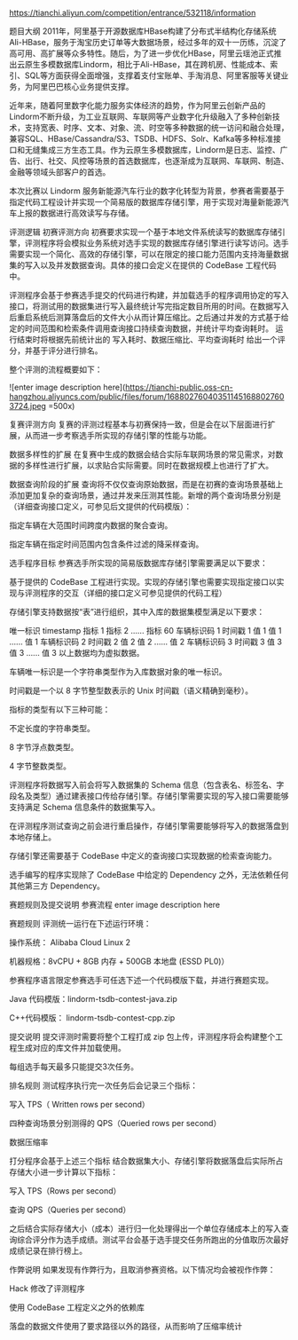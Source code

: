 https://tianchi.aliyun.com/competition/entrance/532118/information

题目大纲
2011年，阿里基于开源数据库HBase构建了分布式半结构化存储系统Ali-HBase，服务于淘宝历史订单等大数据场景，经过多年的双十一历练，沉淀了高可用、高扩展等众多特性。随后，为了进一步优化HBase，阿里云瑶池正式推出云原生多模数据库Lindorm，相比于Ali-HBase，其在跨机房、性能成本、索引、SQL等方面获得全面增强，支撑着支付宝账单、手淘消息、阿里客服等关键业务，为阿里巴巴核心业务提供支撑。

近年来，随着阿里数字化能力服务实体经济的趋势，作为阿里云创新产品的Lindorm不断升级，为工业互联网、车联网等产业数字化升级融入了多种创新技术，支持宽表、时序、文本、对象、流、时空等多种数据的统一访问和融合处理，兼容SQL、HBase/Cassandra/S3、TSDB、HDFS、Solr、Kafka等多种标准接口和无缝集成三方生态工具。作为云原生多模数据库，Lindorm是日志、监控、广告、出行、社交、风控等场景的首选数据库，也逐渐成为互联网、车联网、制造、金融等领域头部客户的首选。

本次比赛以 Lindorm 服务新能源汽车行业的数字化转型为背景，参赛者需要基于指定代码工程设计并实现一个简易版的数据库存储引擎，用于实现对海量新能源汽车上报的数据进行高效读写与存储。

评测逻辑
初赛评测方向
初赛要求实现一个基于本地文件系统读写的数据库存储引擎，评测程序将会模拟业务系统对选手实现的数据库存储引擎进行读写访问。选手需要实现一个简化、高效的存储引擎，可以在限定的接口能力范围内支持海量数据集的写入以及并发数据查询。具体的接口会定义在提供的 CodeBase 工程代码中。

评测程序会基于参赛选手提交的代码进行构建，并加载选手的程序调用协定的写入接口，将测试用的数据集进行写入最终统计写完指定数目所用的时间。在数据写入后重启系统后测算落盘后的文件大小从而计算压缩比。之后通过并发的方式基于给定的时间范围和检索条件调用查询接口持续查询数据，并统计平均查询耗时。 运行结束时将根据先前统计出的 写入耗时、数据压缩比、平均查询耗时 给出一个评分，并基于评分进行排名。

整个评测的流程概要如下：

![enter image description here](https://tianchi-public.oss-cn-hangzhou.aliyuncs.com/public/files/forum/168802760403511451688027603724.jpeg =500x)

复赛评测方向
复赛的评测过程基本与初赛保持一致，但是会在以下层面进行扩展，从而进一步考察选手所实现的存储引擎的性能与功能。

数据多样性的扩展
在复赛中生成的数据会结合实际车联网场景的常见需求，对数据的多样性进行扩展，以求贴合实际需要。同时在数据规模上也进行了扩大。​

数据查询阶段的扩展
查询将不仅仅查询原始数据，而是在初赛的查询场景基础上添加更加复杂的查询场景，通过并发来压测其性能。 ​新增的两个查询场景分别是（详细查询接口定义，可参见后文提供的代码模版）：

指定车辆在大范围时间跨度内数据的聚合查询。

指定车辆在指定时间范围内包含条件过滤的降采样查询。

选手程序目标
参赛选手所实现的简易版数据库存储引擎需要满足以下要求：

基于提供的 CodeBase 工程进行实现。实现的存储引擎也需要实现指定接口以实现与评测程序的交互（详细的接口定义可参见提供的代码工程）

存储引擎支持数据按“表”进行组织，其中入库的数据集模型满足以下要求：​

唯一标识	timestamp	指标 1	指标 2	......	指标 60
车辆标识码 1	时间戳 1	值 1	值 1	......	值 1
车辆标识码 2	时间戳 2	值 2	值 2	......	值 2
车辆标识码 3	时间戳 3	值 3	值 3	......	值 3
以上数据均为虚拟数据。

车辆唯一标识是一个字符串类型作为入库数据对象的唯一标识。

时间戳是一个以 8 字节整型数表示的 Unix 时间戳（语义精确到毫秒）。

指标的类型有以下三种可能：

不定长度的字符串类型。

8 字节浮点数类型。

4 字节整数类型。 ​

评测程序将数据写入前会将写入数据集的 Schema 信息（包含表名、标签名、字段名及类型）通过建表接口传给存储引擎。存储引擎需要实现的写入接口需要能够支持满足 Schema 信息条件的数据集写入。

在评测程序测试查询之前会进行重启操作，存储引擎需要能够将写入的数据落盘到本地存储上。

存储引擎还需要基于 CodeBase 中定义的查询接口实现数据的检索查询能力。

选手编写的程序实现除了 CodeBase 中给定的 Dependency 之外，无法依赖任何其他第三方 Dependency。

赛题规则及提交说明
参赛流程
enter image description here

赛题规则
评测统一运行在下述运行环境：

操作系统： Alibaba Cloud Linux 2

机器规格：8vCPU + 8GB 内存 + 500GB 本地盘 (ESSD PL0)）

参赛程序语言限定 ​参赛选手可任选下述一个代码模版下载，并进行赛题实现。

Java 代码模版：lindorm-tsdb-contest-java.zip

C++代码模版： lindorm-tsdb-contest-cpp.zip

提交说明
提交评测时需要将整个工程打成 zip 包上传，评测程序将会构建整个工程生成对应的库文件并加载使用。

每组选手每天最多只能提交3次任务。

排名规则
​测试程序执行完一次任务后会记录三个指标：

写入 TPS（ Written rows per second）

四种查询场景分别测得的 QPS（Queried rows per second）

数据压缩率

打分程序会基于上述三个指标 结合数据集大小、存储引擎将数据落盘后实际所占存储大小进一步计算以下指标：

写入 TPS（Rows per second）

查询 QPS（Queries per second）

之后结合实际存储大小（成本）进行归一化处理得出一个单位存储成本上的写入查询综合评分作为选手成绩。测试平台会基于选手提交任务所跑出的分值取历次最好成绩记录在排行榜上。

作弊说明
如果发现有作弊行为，且取消参赛资格。以下情况均会被视作作弊：

Hack 修改了评测程序

使用 CodeBase 工程定义之外的依赖库

落盘的数据文件使用了要求路径以外的路径，从而影响了压缩率统计